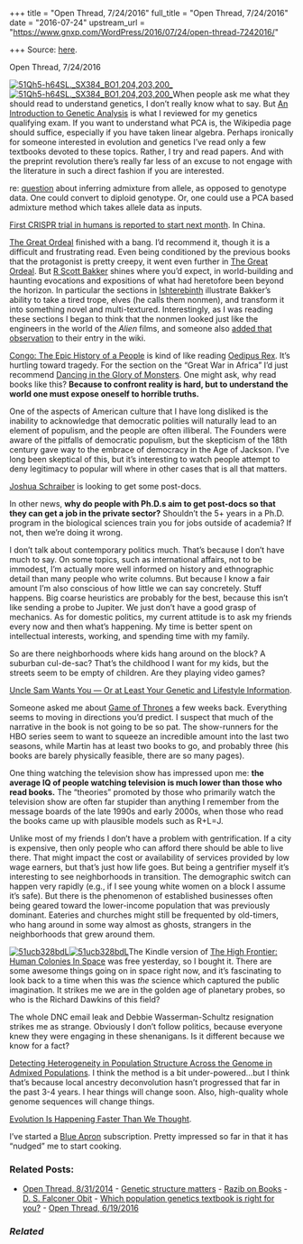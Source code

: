 +++
title = "Open Thread, 7/24/2016"
full_title = "Open Thread, 7/24/2016"
date = "2016-07-24"
upstream_url = "https://www.gnxp.com/WordPress/2016/07/24/open-thread-7242016/"

+++
Source: [here](https://www.gnxp.com/WordPress/2016/07/24/open-thread-7242016/).

Open Thread, 7/24/2016

[![51Qh5-h64SL.\_SX384_BO1,204,203,200\_](https://i0.wp.com/www.unz.com/wp-content/uploads/2016/07/51Qh5-h64SL._SX384_BO1204203200_-232x300.jpg?resize=232%2C300)![51Qh5-h64SL.\_SX384_BO1,204,203,200\_](https://i0.wp.com/www.unz.com/wp-content/uploads/2016/07/51Qh5-h64SL._SX384_BO1204203200_-232x300.jpg?resize=232%2C300)](https://www.amazon.com/Endless-Forms-Most-Beautiful-Science/dp/1464109486?ie=UTF8&redirect=true&tag=geneexpressio-20)When people ask me what they should read to understand genetics, I don’t really know what to say. But [An Introduction to Genetic Analysis](https://www.amazon.com/Endless-Forms-Most-Beautiful-Science/dp/1464109486?ie=UTF8&redirect=true&tag=geneexpressio-20) is what I reviewed for my genetics qualifying exam. If you want to understand what PCA is, the Wikipedia page should suffice, especially if you have taken linear algebra. Perhaps ironically for someone interested in evolution and genetics I’ve read only a few textbooks devoted to these topics. Rather, I try and read papers. And with the preprint revolution there’s really far less of an excuse to not engage with the literature in such a direct fashion if you are interested.

re: [question](http://www.unz.com/gnxp/open-thread-7182016/#comment-1495840) about inferring admixture from allele, as opposed to genotype data. One could convert to diploid genotype. Or, one could use a PCA based admixture method which takes allele data as inputs.

[First CRISPR trial in humans is reported to start next month](https://www.statnews.com/2016/07/21/crispr-experiment-humans/?s_campaign=tw&utm_content=buffer74e1f&utm_medium=social&utm_source=twitter.com&utm_campaign=buffer). In China.

[The Great Ordeal](https://www.amazon.com/Meme-Machine-Popular-Science/dp/1468301691?ie=UTF8&redirect=true&tag=geneexpressio-20) finished with a bang. I’d recommend it, though it is a difficult and frustrating read. Even being conditioned by the previous books that the protagonist is pretty creepy, it went even further in [The Great Ordeal](https://www.amazon.com/Meme-Machine-Popular-Science/dp/1468301691?ie=UTF8&redirect=true&tag=geneexpressio-20). But [R Scott Bakker](https://rsbakker.wordpress.com/) shines where you’d expect, in world-building and haunting evocations and expositions of what had heretofore been beyond the horizon. In particular the sections in [Ishterebinth](http://princeofnothing.wikia.com/wiki/Ishterebinth) illustrate Bakker’s ability to take a tired trope, elves (he calls them nonmen), and transform it into something novel and multi-textured. Interestingly, as I was reading these sections I began to think that the nonmen looked just like the engineers in the world of the *Alien* films, and someone also [added that observation](http://princeofnothing.wikia.com/wiki/Nonmen) to their entry in the wiki.

[Congo: The Epic History of a People](https://www.amazon.com/Endless-Forms-Most-Beautiful-Science/dp/0062200127?ie=UTF8&redirect=true&tag=geneexpressio-20) is kind of like reading [Oedipus Rex](https://www.amazon.com/Endless-Forms-Most-Beautiful-Science/dp/1503345971?ie=UTF8&redirect=true&tag=geneexpressio-20). It’s hurtling toward tragedy. For the section on the “Great War in Africa” I’d just recommend [Dancing in the Glory of Monsters](https://www.amazon.com/Endless-Forms-Most-Beautiful-Science/dp/1610391071?ie=UTF8&redirect=true&tag=geneexpressio-20). One might ask, why read books like this? **Because to confront reality is hard, but to understand the world one must expose oneself to horrible truths.**

One of the aspects of American culture that I have long disliked is the inability to acknowledge that democratic polities will naturally lead to an element of populism, and the people are often illiberal. The Founders were aware of the pitfalls of democratic populism, but the skepticism of the 18th century gave way to the embrace of democracy in the Age of Jackson. I’ve long been skeptical of this, but it’s interesting to watch people attempt to deny legitimacy to popular will where in other cases that is all that matters.

[Joshua Schraiber](http://evol.mcmaster.ca/~brian/evoldir/PostDocs/TempleU.TheoreticalEvolutionaryGenomics) is looking to get some post-docs.

In other news, **why do people with Ph.D.s aim to get post-docs so that they can get a job in the private sector?** Shouldn’t the 5+ years in a Ph.D. program in the biological sciences train you for jobs outside of academia? If not, then we’re doing it wrong.

I don’t talk about contemporary politics much. That’s because I don’t have much to say. On some topics, such as international affairs, not to be immodest, I’m actually more well informed on history and ethnographic detail than many people who write columns. But because I know a fair amount I’m also conscious of how little we can say concretely. Stuff happens. Big coarse heuristics are probably for the best, because this isn’t like sending a probe to Jupiter. We just don’t have a good grasp of mechanics. As for domestic politics, my current attitude is to ask my friends every now and then what’s happening. My time is better spent on intellectual interests, working, and spending time with my family.

So are there neighborhoods where kids hang around on the block? A suburban cul-de-sac? That’s the childhood I want for my kids, but the streets seem to be empty of children. Are they playing video games?

[Uncle Sam Wants You — Or at Least Your Genetic and Lifestyle Information](http://www.nytimes.com/2016/07/24/us/politics/precision-medicine-initiative-volunteers.html).

Someone asked me about [Game of Thrones](https://www.amazon.com/Endless-Forms-Most-Beautiful-Science/dp/0345535529?ie=UTF8&redirect=true&tag=geneexpressio-20) a few weeks back. Everything seems to moving in directions you’d predict. I suspect that much of the narrative in the book is not going to be so pat. The show-runners for the HBO series seem to want to squeeze an incredible amount into the last two seasons, while Martin has at least two books to go, and probably three (his books are barely physically feasible, there are so many pages).

One thing watching the television show has impressed upon me: **the average IQ of people watching television is much lower than those who read books.** The “theories” promoted by those who primarily watch the television show are often far stupider than anything I remember from the message boards of the late 1990s and early 2000s, when those who read the books came up with plausible models such as R+L=J.

Unlike most of my friends I don’t have a problem with gentrification. If a city is expensive, then only people who can afford there should be able to live there. That might impact the cost or availability of services provided by low wage earners, but that’s just how life goes. But being a gentrifier myself it’s interesting to see neighborhoods in transition. The demographic switch can happen very rapidly (e.g., if I see young white women on a block I assume it’s safe). But there is the phenomenon of established businesses often being geared toward the lower-income population that was previously dominant. Eateries and churches might still be frequented by old-timers, who hang around in some way almost as ghosts, strangers in the neighborhoods that grew around them.

[![51ucb328bdL](https://i0.wp.com/www.unz.com/wp-content/uploads/2016/07/51ucb328bdL-182x300.jpg?resize=182%2C300)![51ucb328bdL](https://i0.wp.com/www.unz.com/wp-content/uploads/2016/07/51ucb328bdL-182x300.jpg?resize=182%2C300)](https://www.amazon.com/Endless-Forms-Most-Beautiful-Science/dp/B00CB3SIAI?ie=UTF8&redirect=true&tag=geneexpressio-20)The Kindle version of [The High Frontier: Human Colonies In Space](https://www.amazon.com/Endless-Forms-Most-Beautiful-Science/dp/B00CB3SIAI?ie=UTF8&redirect=true&tag=geneexpressio-20) was free yesterday, so I bought it. There are some awesome things going on in space right now, and it’s fascinating to look back to a time when this was *the* science which captured the public imagination. It strikes me we are in the golden age of planetary probes, so who is the Richard Dawkins of this field?

The whole DNC email leak and Debbie Wasserman-Schultz resignation strikes me as strange. Obviously I don’t follow politics, because everyone knew they were engaging in these shenanigans. Is it different because we know for a fact?

[Detecting Heterogeneity in Population Structure Across the Genome in Admixed Populations](http://www.ncbi.nlm.nih.gov/pubmed/27440868/). I think the method is a bit under-powered…but I think that’s because local ancestry deconvolution hasn’t progressed that far in the past 3-4 years. I hear things will change soon. Also, high-quality whole genome sequences will change things.

[Evolution Is Happening Faster Than We Thought](http://www.nytimes.com/2016/07/24/opinion/sunday/evolution-is-happening-faster-than-we-thought.html).

I’ve started a [Blue Apron](https://www.blueapron.com/) subscription. Pretty impressed so far in that it has “nudged” me to start cooking.

### Related Posts:

- [Open Thread,
  8/31/2014](https://www.gnxp.com/WordPress/2014/08/31/open-thread-8312014/) - [Genetic structure
  matters](https://www.gnxp.com/WordPress/2016/08/14/genetic-structure-matters/) - [Razib on
  Books](https://www.gnxp.com/WordPress/2011/02/04/razib-on-books/) - [D. S. Falconer
  Obit](https://www.gnxp.com/WordPress/2007/09/30/d-s-falconer-obit/) - [Which population genetics textbook is right for
  you?](https://www.gnxp.com/WordPress/2017/02/01/which-population-genetics-textbook-is-right-for-you/) - [Open Thread,
  6/19/2016](https://www.gnxp.com/WordPress/2016/06/19/open-thread-6192016/)

### *Related*

[](https://www.addtoany.com/add_to/facebook?linkurl=https%3A%2F%2Fwww.gnxp.com%2FWordPress%2F2016%2F07%2F24%2Fopen-thread-7242016%2F&linkname=Open%20Thread%2C%207%2F24%2F2016 "Facebook")[](https://www.addtoany.com/add_to/twitter?linkurl=https%3A%2F%2Fwww.gnxp.com%2FWordPress%2F2016%2F07%2F24%2Fopen-thread-7242016%2F&linkname=Open%20Thread%2C%207%2F24%2F2016 "Twitter")[](https://www.addtoany.com/add_to/email?linkurl=https%3A%2F%2Fwww.gnxp.com%2FWordPress%2F2016%2F07%2F24%2Fopen-thread-7242016%2F&linkname=Open%20Thread%2C%207%2F24%2F2016 "Email")[](https://www.addtoany.com/share)
